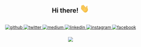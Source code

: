 <!--![Image](https://github.com/rishabh96b/rishabh96b/blob/main/greetings.gif)-->

<div align="center">
  <!-- <h2>Hey there! <img src="https://github.com/ABSphreak/ABSphreak/blob/master/gifs/Hi.gif" width="30px"></h2> -->
   <h2> Hi there! <img src="https://github.com/ABSphreak/ABSphreak/blob/master/gifs/Hi.gif" width="30px"></h2>
   </br>
   <a href="https://github.com/rishabh96b" target="_blank">
   <img src=https://img.shields.io/badge/github-%2324292e.svg?&style=for-the-badge&logo=github&logoColor=white alt=github style="margin-bottom: 5px;" />
   </a>
   <a href="https://twitter.com/rishxbhbohra" target="_blank">
   <img src=https://img.shields.io/badge/twitter-%2300acee.svg?&style=for-the-badge&logo=twitter&logoColor=white alt=twitter style="margin-bottom: 5px;" />
   </a>
   <a href="https://medium.com/@rishabh96b" target="_blank">
   <img src=https://img.shields.io/badge/Medium-%2308090A.svg?&style=for-the-badge&logo=Medium&logoColor=white alt=medium style="margin-bottom: 5px;" />
   </a>
   <a href="https://linkedin.com/in/rishabh96b" target="_blank">
   <img src=https://img.shields.io/badge/linkedin-%231E77B5.svg?&style=for-the-badge&logo=linkedin&logoColor=white alt=linkedin style="margin-bottom: 5px;" />
   </a>
   <a href="https://instagram.com/rishabhxbohra" target="_blank">
   <img src=https://img.shields.io/badge/instagram-%23000000.svg?&style=for-the-badge&logo=instagram&logoColor=white alt=instagram style="margin-bottom: 5px;" />
   </a>
   <a href="https://www.facebook.com/rishabh.bohra.98" target="_blank">
   <img src=https://img.shields.io/badge/facebook-%232E87FB.svg?&style=for-the-badge&logo=facebook&logoColor=white alt=facebook style="margin-bottom: 5px;" />
   </a>  
</div>  
</br>
<div align="center">
<img src="https://visitor-badge.laobi.icu/badge?page_id=rishabh96b.profile.id" align="center" />
</div>

<!--
**rishabh96b/rishabh96b** is a ✨ _special_ ✨ repository because its `README.md` (this file) appears on your GitHub profile.

Here are some ideas to get you started:

- 🔭 I’m currently working on ...
- 🌱 I’m currently learning ...
- 👯 I’m looking to collaborate on ...
- 🤔 I’m looking for help with ...
- 💬 Ask me about ...
- 📫 How to reach me: ...
- 😄 Pronouns: ...
- ⚡ Fun fact: ...
-->
<!--
<div align="center">
<h2> Hey there! <img src="https://github.com/ABSphreak/ABSphreak/blob/master/gifs/Hi.gif" width="30px"></h2>
</div>

[![Website Badge](https://img.shields.io/badge/-rishabh.com-3D69C8?style=flat-square&labelColor=3D69C8&logo=Firefox&link=https://storm.substack.com/about)](https://storm.substack.com/about) [![Twitter Badge](https://img.shields.io/badge/-@rishxbhbohra-00acee?style=flat-square&labelColor=00acee&logo=twitter&logoColor=white&link=https://twitter.com/rishxbhbohra)](https://twitter.com/rishxbhbohra) [![Medium Badge](https://img.shields.io/badge/-@rishabh-14c767?style=flat-square&labelColor=14c767&logo=Medium&link=https://medium.com/@rishabh96b)](https://medium.com/@rishabh96b) [![LinkedIn Badge](https://img.shields.io/badge/-@rishabh-0e76a8?style=flat-square&labelColor=0e76a8&logo=LinkedIn&link=https://www.linkedin.com/in/rishabh96b/)](https://www.linkedin.com/in/rishabh96b/) [![Instagram Badge](https://img.shields.io/badge/-@rishabhxbohra-E1306C?style=flat-square&labelColor=E1306C&logo=instagram&logoColor=white&link=https://instagram.com/rishabhxbohra)](https://instagram.com/rishabhxbohra)

![visitors](https://visitor-badge.laobi.icu/badge?page_id=rishabh96b.profile.id)

![Image](https://github.com/rishabh96b/rishabh96b/blob/main/dino.gif)
-->
